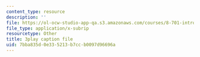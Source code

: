 ```yaml
---
content_type: resource
description: ''
file: https://ol-ocw-studio-app-qa.s3.amazonaws.com/courses/8-701-introduction-to-nuclear-and-particle-physics-fall-2020/7bba835d0e335213b7ccb0097d96696a_quSdhgX3NB8.vtt
file_type: application/x-subrip
resourcetype: Other
title: 3play caption file
uid: 7bba835d-0e33-5213-b7cc-b0097d96696a
---
```

